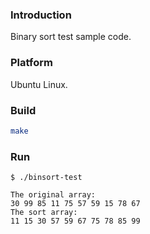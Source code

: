 ### Introduction

Binary sort test sample code.


### Platform

Ubuntu Linux.


### Build

```bash
make
```


### Run

```console
$ ./binsort-test

The original array:
30 99 85 11 75 57 59 15 78 67 
The sort array:
11 15 30 57 59 67 75 78 85 99 
```
